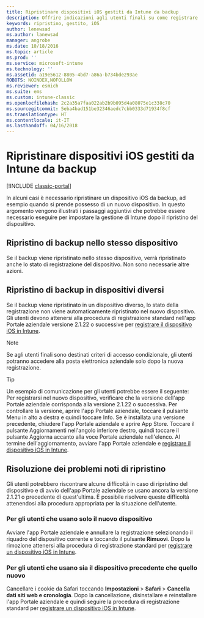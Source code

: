 ```yaml
---
title: Ripristinare dispositivi iOS gestiti da Intune da backup
description: Offrire indicazioni agli utenti finali su come registrare nuovamente i propri dispositivi dopo il ripristino da backup.
keywords: ripristino, gestito, iOS
author: lenewsad
ms.author: lanewsad
manager: angrobe
ms.date: 10/18/2016
ms.topic: article
ms.prod: ''
ms.service: microsoft-intune
ms.technology: ''
ms.assetid: a19e5612-8805-4bd7-a86a-b734bde293ae
ROBOTS: NOINDEX,NOFOLLOW
ms.reviewer: esmich
ms.suite: ems
ms.custom: intune-classic
ms.openlocfilehash: 2c2a35a7faa022ab2b9b095d4a08075e1c338c70
ms.sourcegitcommit: 5eba4bad151be32346aedc7cbb0333d71934f8cf
ms.translationtype: HT
ms.contentlocale: it-IT
ms.lasthandoff: 04/16/2018
---
```

# <a name="restore-intune-managed-ios-devices-from-backup"></a>Ripristinare dispositivi iOS gestiti da Intune da backup

[!INCLUDE [classic-portal](../includes/classic-portal.md)]

In alcuni casi è necessario ripristinare un dispositivo iOS da backup, ad esempio quando si prende possesso di un nuovo dispositivo. In questo argomento vengono illustrati i passaggi aggiuntivi che potrebbe essere necessario eseguire per impostare la gestione di Intune dopo il ripristino del dispositivo.

## <a name="restoring-backups-onto-the-same-device"></a>Ripristino di backup nello stesso dispositivo

Se il backup viene ripristinato nello stesso dispositivo, verrà ripristinato anche lo stato di registrazione del dispositivo. Non sono necessarie altre azioni.

## <a name="restoring-backups-onto-different-devices"></a>Ripristino di backup in dispositivi diversi

Se il backup viene ripristinato in un dispositivo diverso, lo stato della registrazione non viene automaticamente ripristinato nel nuovo dispositivo. Gli utenti devono attenersi alla procedura di registrazione standard nell'app Portale aziendale versione 2.1.22 o successive per [registrare il dispositivo iOS in Intune](/intune-user-help/enroll-your-device-in-intune-ios).

> [!NOTE]
> Se agli utenti finali sono destinati criteri di accesso condizionale, gli utenti potranno accedere alla posta elettronica aziendale solo dopo la nuova registrazione.

> [!TIP]
> Un esempio di comunicazione per gli utenti potrebbe essere il seguente: Per registrarsi nel nuovo dispositivo, verificare che la versione dell'app Portale aziendale corrisponda alla versione 2.1.22 o successiva. Per controllare la versione, aprire l'app Portale aziendale, toccare il pulsante Menu in alto a destra e quindi toccare Info. Se è installata una versione precedente, chiudere l'app Portale aziendale e aprire App Store. Toccare il pulsante Aggiornamenti nell'angolo inferiore destro, quindi toccare il pulsante Aggiorna accanto alla voce Portale aziendale nell'elenco. Al termine dell'aggiornamento, avviare l'app Portale aziendale e [registrare il dispositivo iOS in Intune](/intune-user-help/enroll-your-device-in-intune-ios).

## <a name="resolving-known-issues-with-restores"></a>Risoluzione dei problemi noti di ripristino

Gli utenti potrebbero riscontrare alcune difficoltà in caso di ripristino del dispositivo e di avvio dell'app Portale aziendale se usano ancora la versione 2.1.21 o precedente di quest'ultima. È possibile risolvere queste difficoltà attenendosi alla procedura appropriata per la situazione dell'utente.

### <a name="for-users-who-will-only-use-their-new-device"></a>Per gli utenti che usano solo il nuovo dispositivo
Avviare l'app Portale aziendale e annullare la registrazione selezionando il riquadro del dispositivo corrente e toccando il pulsante __Rimuovi__. Dopo la rimozione attenersi alla procedura di registrazione standard per [registrare un dispositivo iOS in Intune](/intune-user-help/enroll-your-device-in-intune-ios).

### <a name="for-users-who-will-use-both-their-old-and-new-devices"></a>Per gli utenti che usano sia il dispositivo precedente che quello nuovo
Cancellare i cookie da Safari toccando __Impostazioni__ > __Safari__ > __Cancella dati siti web e cronologia__. Dopo la cancellazione, disinstallare e reinstallare l'app Portale aziendale e quindi seguire la procedura di registrazione standard per [registrare un dispositivo iOS in Intune](/intune-user-help/enroll-your-device-in-intune-ios).
